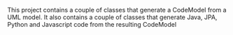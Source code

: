 This project contains a couple of classes that generate a CodeModel from a UML model.
It also contains a couple of classes that generate Java, JPA, Python and Javascript code from the resulting CodeModel